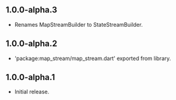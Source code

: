 ## 1.0.0-alpha.3

- Renames MapStreamBuilder to StateStreamBuilder.

## 1.0.0-alpha.2

- 'package:map_stream/map_stream.dart' exported from library.

## 1.0.0-alpha.1

- Initial release.
